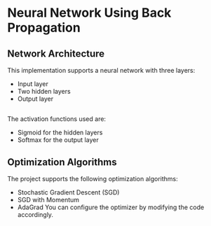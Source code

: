# Neural Network Using Back Propagation

## Network Architecture
This implementation supports a neural network with three layers:

- Input layer
- Two hidden layers
- Output layer

## 

The activation functions used are:

- Sigmoid for the hidden layers
- Softmax for the output layer

## Optimization Algorithms

The project supports the following optimization algorithms:

- Stochastic Gradient Descent (SGD)
- SGD with Momentum
- AdaGrad
You can configure the optimizer by modifying the code accordingly.
